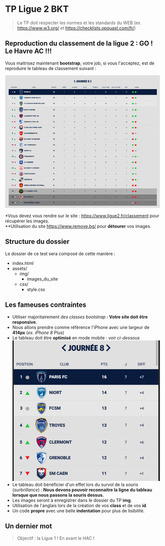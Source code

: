 # TP Ligue 2 BKT

> Le TP doit respecter les normes et les standards du WEB (ex. <https://www.w3.org/> et <https://checklists.opquast.com/fr/>)

## Reproduction du classement de la ligue 2 : GO ! Le **Havre AC** !!!

Vous maitrisez maintenant **bootstrap**, votre job, si vous l'acceptez, est de reproduire le tableau de classement suivant :  

![Tableau](assets/img/capture_01.PNG "Tableau")  

*Vous devez vous rendre sur le site : <https://www.ligue2.fr/classement> pour récupérer les images.  
**Utilisation du site <https://www.remove.bg/> pour **détourer** vos images.  

## Structure du dossier

Le dossier de ce test sera composé de cette manière :

* index.html
* assets/
    * img/
        * images_du_site
    * css/
        * style.css

## Les fameuses contraintes

* Utiliser majoritairement *des classes bootstrap* : **Votre site doit être responsive**.
* Nous allons prendre comme référence l'iPhone avec une largeur de **414px** (*ex. iPhone 8* Plus)
* Le tableau doit être **optimisé** en mode mobile : *voir ci-dessous*
![Tableau](assets/img/capture_02.PNG "Tableau")  
* Le tableau doit bénéficier d'un effet lors du survol de la souris (*surbrillance*) : **Nous devons pouvoir reconnaitre la ligne du tableau lorsque que nous passons la souris dessus.**
* Les images seront à enregistrer dans le dossier du TP **img**.
* Utilisation de l'anglais lors de la création de vos **class** et de vos **id**.
* Un code **propre** avec une belle **indentation** pour plus de lisibilité.

## Un dernier mot

> Objectif : la Ligue 1 ! En avant le HAC !
